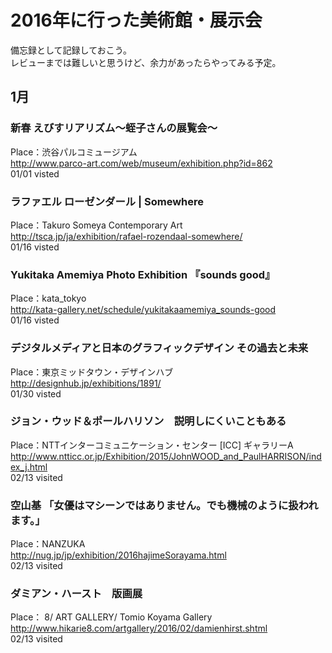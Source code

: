 # 2016年に行った美術館・展示会  
備忘録として記録しておこう。  
レビューまでは難しいと思うけど、余力があったらやってみる予定。  

## 1月
### 新春 えびすリアリズム～蛭子さんの展覧会～  
Place：渋谷パルコミュージアム  
http://www.parco-art.com/web/museum/exhibition.php?id=862  
01/01 visted  

### ラファエル ローゼンダール | Somewhere  
Place：Takuro Someya Contemporary Art  
http://tsca.jp/ja/exhibition/rafael-rozendaal-somewhere/  
01/16 visted  

### Yukitaka Amemiya Photo Exhibition 『sounds good』  
Place：kata_tokyo  
http://kata-gallery.net/schedule/yukitakaamemiya_sounds-good  
01/16 visted  

### デジタルメディアと日本のグラフィックデザイン その過去と未来  
Place：東京ミッドタウン・デザインハブ  
http://designhub.jp/exhibitions/1891/  
01/30 visted  

### ジョン・ウッド＆ポールハリソン　説明しにくいこともある  
Place：NTTインターコミュニケーション・センター [ICC] ギャラリーA  
http://www.ntticc.or.jp/Exhibition/2015/JohnWOOD_and_PaulHARRISON/index_j.html  
02/13 visited  

### 空山基 「女優はマシーンではありません。でも機械のように扱われます。」  
Place：NANZUKA  
http://nug.jp/jp/exhibition/2016hajimeSorayama.html  
02/13 visited  

### ダミアン・ハースト　版画展  
Place：	8/ ART GALLERY/ Tomio Koyama Gallery  
http://www.hikarie8.com/artgallery/2016/02/damienhirst.shtml  
02/13 visited  

